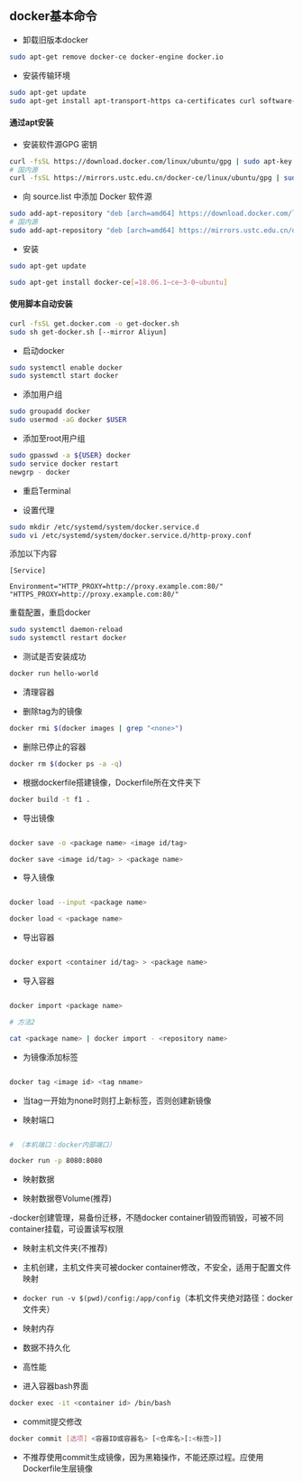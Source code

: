 
  
docker基本命令
---------------------------

- 卸载旧版本docker

```bash
sudo apt-get remove docker-ce docker-engine docker.io
```

- 安装传输环境

```bash
sudo apt-get update
sudo apt-get install apt-transport-https ca-certificates curl software-properties-common
```

#### 通过apt安装
- 安装软件源GPG 密钥
```bash
curl -fsSL https://download.docker.com/linux/ubuntu/gpg | sudo apt-key add -
# 国内源
curl -fsSL https://mirrors.ustc.edu.cn/docker-ce/linux/ubuntu/gpg | sudo apt-key add -
```

- 向 source.list 中添加 Docker 软件源
```bash
sudo add-apt-repository "deb [arch=amd64] https://download.docker.com/linux/ubuntu $(lsb_release -cs) stable"
# 国内源
sudo add-apt-repository "deb [arch=amd64] https://mirrors.ustc.edu.cn/docker-ce/linux/ubuntu $(lsb_release -cs) stable"
```

- 安装
```bash
sudo apt-get update

sudo apt-get install docker-ce[=18.06.1~ce~3-0~ubuntu]
```

#### 使用脚本自动安装

``` bash
curl -fsSL get.docker.com -o get-docker.sh
sudo sh get-docker.sh [--mirror Aliyun]
```

- 启动docker
```bash
sudo systemctl enable docker
sudo systemctl start docker
```

- 添加用户组
```bash
sudo groupadd docker
sudo usermod -aG docker $USER
```

- 添加至root用户组
```bash
sudo gpasswd -a ${USER} docker
sudo service docker restart
newgrp - docker
```

- 重启Terminal

- 设置代理

```bash
sudo mkdir /etc/systemd/system/docker.service.d
sudo vi /etc/systemd/system/docker.service.d/http-proxy.conf
```

添加以下内容

```
[Service]

Environment="HTTP_PROXY=http://proxy.example.com:80/" "HTTPS_PROXY=http://proxy.example.com:80/"
```

重载配置，重启docker

```bash
sudo systemctl daemon-reload
sudo systemctl restart docker
```

- 测试是否安装成功

```bash
docker run hello-world
```

- 清理容器

- 删除tag为<None>的镜像

```bash
docker rmi $(docker images | grep "<none>")
```

- 删除已停止的容器

```bash
docker rm $(docker ps -a -q)
```

- 根据dockerfile搭建镜像，Dockerfile所在文件夹下

```bash
docker build -t f1 .

```

- 导出镜像

```bash

docker save -o <package name> <image id/tag>

docker save <image id/tag> > <package name>

```

- 导入镜像

```bash

docker load --input <package name>

docker load < <package name>

```

- 导出容器

```bash

docker export <container id/tag> > <package name>

```

- 导入容器

```bash

docker import <package name>

# 方法2

cat <package name> | docker import - <repository name>

```

- 为镜像添加标签

```bash

docker tag <image id> <tag nmame>

```

- 当tag一开始为none时则打上新标签，否则创建新镜像

- 映射端口

```bash

# （本机端口：docker内部端口）

docker run -p 8080:8080

```

- 映射数据

- 映射数据卷Volume(推荐)

-docker创建管理，易备份迁移，不随docker container销毁而销毁，可被不同container挂载，可设置读写权限

- 映射主机文件夹(不推荐)

- 主机创建，主机文件夹可被docker container修改，不安全，适用于配置文件映射

- `docker run -v $(pwd)/config:/app/config`（本机文件夹绝对路径：docker文件夹）

- 映射内存

- 数据不持久化

- 高性能

- 进入容器bash界面

```bash
docker exec -it <container id> /bin/bash
```

- commit提交修改

```bash
docker commit [选项] <容器ID或容器名> [<仓库名>[:<标签>]]
```
- 不推荐使用commit生成镜像，因为黑箱操作，不能还原过程。应使用Dockerfile生层镜像
<!--stackedit_data:
eyJoaXN0b3J5IjpbMTQ0NjM0NDQ0OV19
-->